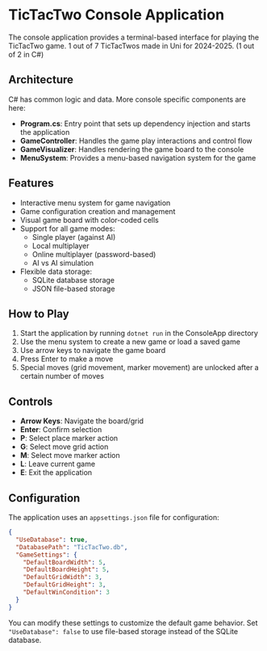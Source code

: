 # TicTacTwo Console Application

The console application provides a terminal-based interface for playing the TicTacTwo game.
1 out of 7 TicTacTwos made in Uni for 2024-2025. (1 out of 2 in C#)

## Architecture

C# has common logic and data.
More console specific components are here:

- **Program.cs**: Entry point that sets up dependency injection and starts the application
- **GameController**: Handles the game play interactions and control flow
- **GameVisualizer**: Handles rendering the game board to the console
- **MenuSystem**: Provides a menu-based navigation system for the game

## Features

- Interactive menu system for game navigation
- Game configuration creation and management
- Visual game board with color-coded cells
- Support for all game modes:
  - Single player (against AI)
  - Local multiplayer
  - Online multiplayer (password-based)
  - AI vs AI simulation
- Flexible data storage:
  - SQLite database storage
  - JSON file-based storage

## How to Play

1. Start the application by running `dotnet run` in the ConsoleApp directory
2. Use the menu system to create a new game or load a saved game
3. Use arrow keys to navigate the game board
4. Press Enter to make a move
5. Special moves (grid movement, marker movement) are unlocked after a certain number of moves

## Controls

- **Arrow Keys**: Navigate the board/grid
- **Enter**: Confirm selection
- **P**: Select place marker action
- **G**: Select move grid action
- **M**: Select move marker action
- **L**: Leave current game
- **E**: Exit the application

## Configuration

The application uses an `appsettings.json` file for configuration:

```json
{
  "UseDatabase": true,
  "DatabasePath": "TicTacTwo.db",
  "GameSettings": {
    "DefaultBoardWidth": 5,
    "DefaultBoardHeight": 5,
    "DefaultGridWidth": 3,
    "DefaultGridHeight": 3,
    "DefaultWinCondition": 3
  }
}
```

You can modify these settings to customize the default game behavior. Set `"UseDatabase": false` to use file-based storage instead of the SQLite database.
